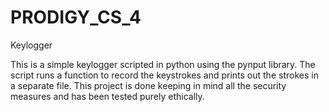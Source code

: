 # PRODIGY_CS_4
Keylogger

This is a simple keylogger scripted in python using the pynput library. The script runs a function to record the keystrokes and prints out the strokes in a separate file. This project is done keeping in mind all the security measures and has been tested purely ethically.
